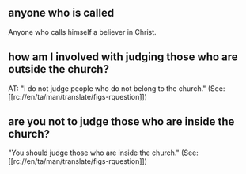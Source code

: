 ## anyone who is called ##

Anyone who calls himself a believer in Christ.

## how am I involved with judging those who are outside the church? ##

AT: "I do not judge people who do not belong to the church." (See: [[rc://en/ta/man/translate/figs-rquestion]])

## are you not to judge those who are inside the church? ##

"You should judge those who are inside the church." (See: [[rc://en/ta/man/translate/figs-rquestion]])